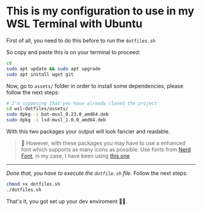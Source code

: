 # This is my configuration to use in my WSL Terminal with Ubuntu

First of all, you need to do this before to run the `dotfiles.sh`

So copy and paste this is on your terminal to proceed:

```sh
cd 
sudo apt update && sudo apt upgrade
sudo apt install wget git 
```

Now, go to `assets/` folder in order to install some dependencies, please follow the next steps: 

```sh
# I'm supposing that you have already cloned the project 
cd wsl-dotfiles/assets/
sudo dpkg -i bat-musl_0.23.0_amd64.deb
sudo dpkg -i lsd-musl_1.0.0_amd64.deb
```
With this two packages your output will look fancier and readable.

> 📝 However, with these packages you may have to use a enhanced font which supports as many icons as possible.
> Use fonts from [Nerd Font](https://www.nerdfonts.com/font-downloads), in my case, I have been using [this one](https://github.com/ryanoasis/nerd-fonts/releases/download/v3.1.1/CascadiaCode.zip)
-------------------------
*Done that, you have to execute the `dotfile.sh` file.*
Follow the next  steps:
```sh
chmod +x dotfiles.sh
./dotfiles.sh
```

That's it, you got set up your dev enviroment 🐱‍💻.